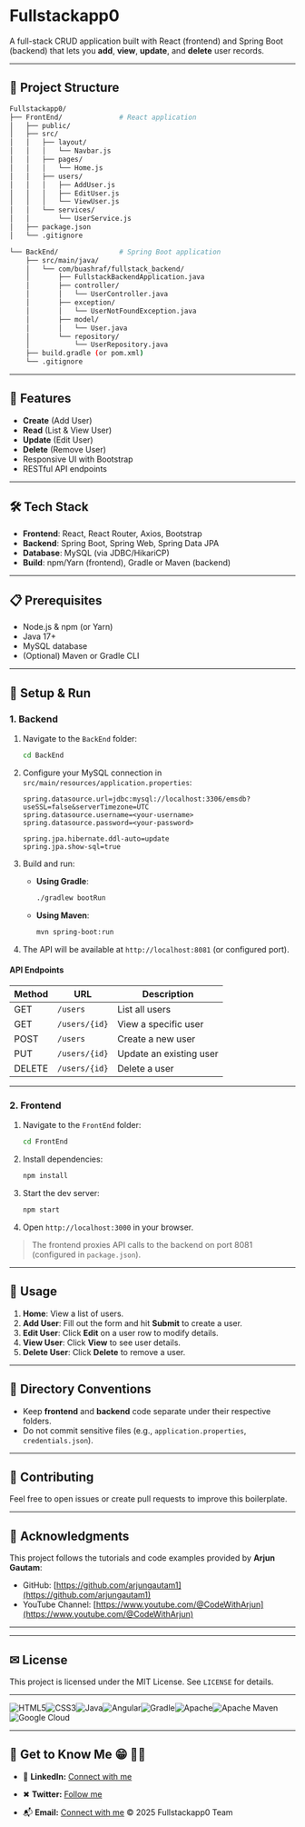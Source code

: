 # Fullstackapp0

A full-stack CRUD application built with React (frontend) and Spring Boot (backend) that lets you **add**, **view**, **update**, and **delete** user records.

---

## 📁 Project Structure

```bash
Fullstackapp0/
├── FrontEnd/              # React application
│   ├── public/
│   ├── src/
│   │   ├── layout/
│   │   │   └── Navbar.js
│   │   ├── pages/
│   │   │   └── Home.js
│   │   ├── users/
│   │   │   ├── AddUser.js
│   │   │   ├── EditUser.js
│   │   │   └── ViewUser.js
│   │   └── services/
│   │       └── UserService.js
│   ├── package.json
│   └── .gitignore

└── BackEnd/               # Spring Boot application
    ├── src/main/java/
    │   └── com/buashraf/fullstack_backend/
    │       ├── FullstackBackendApplication.java
    │       ├── controller/
    │       │   └── UserController.java
    │       ├── exception/
    │       │   └── UserNotFoundException.java
    │       ├── model/
    │       │   └── User.java
    │       └── repository/
    │           └── UserRepository.java
    ├── build.gradle (or pom.xml)
    └── .gitignore
```

---

## 🚀 Features

* **Create** (Add User)
* **Read** (List & View User)
* **Update** (Edit User)
* **Delete** (Remove User)
* Responsive UI with Bootstrap
* RESTful API endpoints

---

## 🛠️ Tech Stack

* **Frontend**: React, React Router, Axios, Bootstrap
* **Backend**: Spring Boot, Spring Web, Spring Data JPA
* **Database**: MySQL (via JDBC/HikariCP)
* **Build**: npm/Yarn (frontend), Gradle or Maven (backend)

---

## 📋 Prerequisites

* Node.js & npm (or Yarn)
* Java 17+
* MySQL database
* (Optional) Maven or Gradle CLI

---

## 🔧 Setup & Run

### 1. Backend

1. Navigate to the `BackEnd` folder:

   ```bash
   cd BackEnd
   ```
2. Configure your MySQL connection in `src/main/resources/application.properties`:

   ```properties
   spring.datasource.url=jdbc:mysql://localhost:3306/emsdb?useSSL=false&serverTimezone=UTC
   spring.datasource.username=<your-username>
   spring.datasource.password=<your-password>

   spring.jpa.hibernate.ddl-auto=update
   spring.jpa.show-sql=true
   ```
3. Build and run:

   * **Using Gradle**:

     ```bash
     ./gradlew bootRun
     ```
   * **Using Maven**:

     ```bash
     mvn spring-boot:run
     ```
4. The API will be available at `http://localhost:8081` (or configured port).

#### API Endpoints

| Method | URL           | Description             |
| ------ | ------------- | ----------------------- |
| GET    | `/users`      | List all users          |
| GET    | `/users/{id}` | View a specific user    |
| POST   | `/users`      | Create a new user       |
| PUT    | `/users/{id}` | Update an existing user |
| DELETE | `/users/{id}` | Delete a user           |

---

### 2. Frontend

1. Navigate to the `FrontEnd` folder:

   ```bash
   cd FrontEnd
   ```
2. Install dependencies:

   ```bash
   npm install
   ```
3. Start the dev server:

   ```bash
   npm start
   ```
4. Open `http://localhost:3000` in your browser.

> The frontend proxies API calls to the backend on port 8081 (configured in `package.json`).

---

## 🧪 Usage

1. **Home**: View a list of users.
2. **Add User**: Fill out the form and hit **Submit** to create a user.
3. **Edit User**: Click **Edit** on a user row to modify details.
4. **View User**: Click **View** to see user details.
5. **Delete User**: Click **Delete** to remove a user.

---

## 📂 Directory Conventions

* Keep **frontend** and **backend** code separate under their respective folders.
* Do not commit sensitive files (e.g., `application.properties`, `credentials.json`).

---

## 🤝 Contributing

Feel free to open issues or create pull requests to improve this boilerplate.

---

## 🙏 Acknowledgments

This project follows the tutorials and code examples provided by **Arjun Gautam**:

* GitHub: [https://github.com/arjungautam1](https://github.com/arjungautam1)
* YouTube Channel: [https://www.youtube.com/@CodeWithArjun](https://www.youtube.com/@CodeWithArjun)

---
---

## ✉ License  
This project is licensed under the MIT License. See `LICENSE` for details.

---

![HTML5](https://img.shields.io/badge/html5-%23E34F26.svg?style=for-the-badge&logo=html5&logoColor=white)![CSS3](https://img.shields.io/badge/css3-%231572B6.svg?style=for-the-badge&logo=css3&logoColor=white)![Java](https://img.shields.io/badge/java-%23ED8B00.svg?style=for-the-badge&logo=openjdk&logoColor=white)![Angular](https://img.shields.io/badge/angular-%23DD0031.svg?style=for-the-badge&logo=angular&logoColor=white)![Gradle](https://img.shields.io/badge/Gradle-02303A.svg?style=for-the-badge&logo=Gradle&logoColor=white)![Apache](https://img.shields.io/badge/apache-%23D42029.svg?style=for-the-badge&logo=apache&logoColor=white)![Apache Maven](https://img.shields.io/badge/Apache%20Maven-C71A36?style=for-the-badge&logo=Apache%20Maven&logoColor=white)![Google Cloud](https://img.shields.io/badge/GoogleCloud-%234285F4.svg?style=for-the-badge&logo=google-cloud&logoColor=white)

---
## 💬 Get to Know Me  😁 👨‍💻

- 💼 **LinkedIn:** [Connect with me](www.linkedin.com/in/muhammed-alkulaib-773492238)

- ✖ **Twitter:** [Follow me](https://twitter.com/bo_ashraf)

- 📬 **Email:** [Connect with me](muhammedalmugera21@gmail.com)
© 2025 Fullstackapp0 Team
